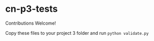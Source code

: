 # cn-p3-tests

Contributions Welcome!

Copy these files to your project 3 folder and run `python validate.py`